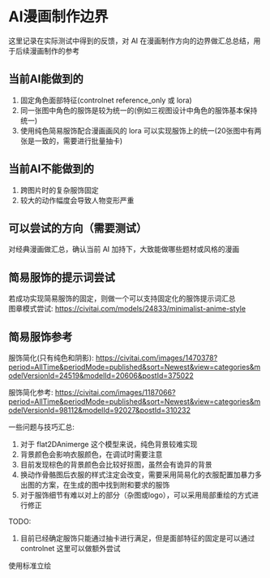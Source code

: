 # AI漫画制作边界
这里记录在实际测试中得到的反馈，对 AI 在漫画制作方向的边界做汇总总结，用于后续漫画制作的参考

## 当前AI能做到的
1. 固定角色面部特征(controlnet reference_only 或 lora)  
1. 同一张图中角色的服饰是较为统一的(例如三视图设计中角色的服饰基本保持统一)  
1. 使用纯色简易服饰配合漫画画风的 lora 可以实现服饰上的统一(20张图中有两张是一致的，需要进行批量抽卡)  

## 当前AI不能做到的
1. 跨图片时的复杂服饰固定  
1. 较大的动作幅度会导致人物变形严重  

## 可以尝试的方向（需要测试）
对经典漫画做汇总，确认当前 AI 加持下，大致能做哪些题材或风格的漫画  

## 简易服饰的提示词尝试
若成功实现简易服饰的固定，则做一个可以支持固定化的服饰提示词汇总  
图章模式尝试: https://civitai.com/models/24833/minimalist-anime-style

## 简易服饰参考
服饰简化(只有纯色和阴影): https://civitai.com/images/1470378?period=AllTime&periodMode=published&sort=Newest&view=categories&modelVersionId=24519&modelId=20606&postId=375022  

服饰简化参考: https://civitai.com/images/1187066?period=AllTime&periodMode=published&sort=Newest&view=categories&modelVersionId=98112&modelId=92027&postId=310232


一些问题与技巧汇总:  
1. 对于 flat2DAnimerge 这个模型来说，纯色背景较难实现  
1. 背景颜色会影响衣服颜色，在调试时需要注意  
1. 目前发现棕色的背景颜色会比较好抠图，虽然会有诡异的背景  
1. 换动作骨骼图后衣服的样式注定会改变，需要采用简易化的衣服配置加暴力多出图的方案，在生成的图中找到附和要求的服饰  
1. 对于服饰细节有难以对上的部分（杂图或logo），可以采用局部重绘的方式进行修正  

TODO:  
1. 目前已经确定服饰只能通过抽卡进行满足，但是面部特征的固定是可以通过 controlnet 这里可以做额外尝试  

使用标准立绘

